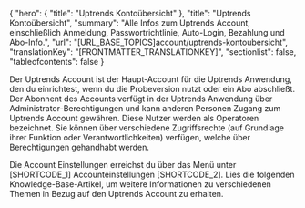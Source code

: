 {
  "hero": {
    "title": "Uptrends Kontoübersicht"
  },
  "title": "Uptrends Kontoübersicht",
  "summary": "Alle Infos zum Uptrends Account, einschließlich Anmeldung, Passwortrichtlinie, Auto-Login, Bezahlung und Abo-Info.",
  "url": "[URL_BASE_TOPICS]account/uptrends-kontoubersicht",
  "translationKey": "[FRONTMATTER_TRANSLATIONKEY]",
  "sectionlist": false,
  "tableofcontents": false
}

Der Uptrends Account ist der Haupt-Account für die Uptrends Anwendung, den du einrichtest, wenn du die Probeversion nutzt oder ein Abo abschließt. Der Abonnent des Accounts verfügt in der Uptrends Anwendung über Administrator-Berechtigungen und kann anderen Personen Zugang zum Uptrends Account gewähren. Diese Nutzer werden als Operatoren bezeichnet. Sie können über verschiedene Zugriffsrechte (auf Grundlage ihrer Funktion oder Verantwortlichkeiten) verfügen, welche über Berechtigungen gehandhabt werden.

Die Account Einstellungen erreichst du über das Menü unter [SHORTCODE_1] Accounteinstellungen [SHORTCODE_2]. Lies die folgenden Knowledge-Base-Artikel, um weitere Informationen zu verschiedenen Themen in Bezug auf den Uptrends Account zu erhalten.
